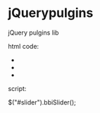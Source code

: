 jQuerypulgins
=============

jQuery pulgins lib

html code:

<div id="slider">
    <ul class="slider-list">
        <li data-pc-img="http://www.hongyuehao.com/Content/Uploads/Slides/130537778460034815.jpg"><a href="http://www.hongyuehao.com"></a></li>
        <li data-pc-img="http://www.hongyuehao.com/Content/Uploads/Slides/130537778218840399.jpg"><a href="http://www.hongyuehao.com"></a></li>
        <li data-pc-img="http://www.hongyuehao.com/Content/Uploads/Slides/130541309574910048.jpg"><a href="http://www.hongyuehao.com"></a></li>
    </ul>
</div>


script:

$("#slider").bbiSlider();
